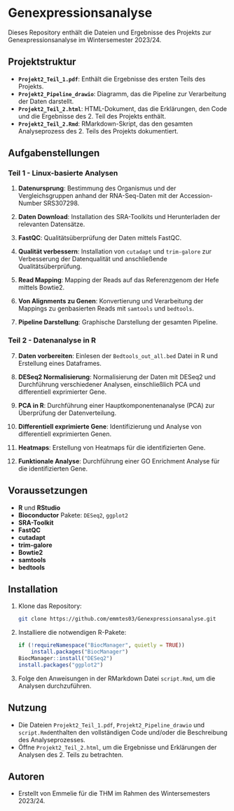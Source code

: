 # Genexpressionsanalyse 

Dieses Repository enthält die Dateien und Ergebnisse des Projekts zur Genexpressionsanalyse im Wintersemester 2023/24.

## Projektstruktur

- **`Projekt2_Teil_1.pdf`**: Enthält die Ergebnisse des ersten Teils des Projekts.
- **`Projekt2_Pipeline_drawio`**: Diagramm, das die Pipeline zur Verarbeitung der Daten darstellt.
- **`Projekt2_Teil_2.html`**: HTML-Dokument, das die Erklärungen, den Code und die Ergebnisse des 2. Teil des Projekts enthält.
- **`Projekt2_Teil_2.Rmd`**: RMarkdown-Skript, das den gesamten Analyseprozess des 2. Teils des Projekts dokumentiert.

## Aufgabenstellungen

### Teil 1 - Linux-basierte Analysen

1. **Datenursprung**: Bestimmung des Organismus und der Vergleichsgruppen anhand der RNA-Seq-Daten mit der Accession-Number SRS307298.

2. **Daten Download**: Installation des SRA-Toolkits und Herunterladen der relevanten Datensätze.

3. **FastQC**: Qualitätsüberprüfung der Daten mittels FastQC.

4. **Qualität verbessern**: Installation von `cutadapt` und `trim-galore` zur Verbesserung der Datenqualität und anschließende Qualitätsüberprüfung.

5. **Read Mapping**: Mapping der Reads auf das Referenzgenom der Hefe mittels Bowtie2.

6. **Von Alignments zu Genen**: Konvertierung und Verarbeitung der Mappings zu genbasierten Reads mit `samtools` und `bedtools`.

7. **Pipeline Darstellung**: Graphische Darstellung der gesamten Pipeline.

### Teil 2 - Datenanalyse in R

7. **Daten vorbereiten**: Einlesen der `Bedtools_out_all.bed` Datei in R und Erstellung eines Dataframes.

8. **DESeq2 Normalisierung**: Normalisierung der Daten mit DESeq2 und Durchführung verschiedener Analysen, einschließlich PCA und differentiell exprimierter Gene.

9. **PCA in R**: Durchführung einer Hauptkomponentenanalyse (PCA) zur Überprüfung der Datenverteilung.

10. **Differentiell exprimierte Gene**: Identifizierung und Analyse von differentiell exprimierten Genen.

11. **Heatmaps**: Erstellung von Heatmaps für die identifizierten Gene.

12. **Funktionale Analyse**: Durchführung einer GO Enrichment Analyse für die identifizierten Gene.

## Voraussetzungen

- **R** und **RStudio**
- **Bioconductor** Pakete: `DESeq2`, `ggplot2`
- **SRA-Toolkit**
- **FastQC**
- **cutadapt**
- **trim-galore**
- **Bowtie2**
- **samtools**
- **bedtools**

## Installation

1. Klone das Repository:
    ```bash
    git clone https://github.com/emmtes03/Genexpressionsanalyse.git
    ```

2. Installiere die notwendigen R-Pakete:
    ```r
    if (!requireNamespace("BiocManager", quietly = TRUE))
        install.packages("BiocManager")
    BiocManager::install("DESeq2")
    install.packages("ggplot2")
    ```

3. Folge den Anweisungen in der RMarkdown Datei `script.Rmd`, um die Analysen durchzuführen.

## Nutzung

- Die Dateien `Projekt2_Teil_1.pdf`, `Projekt2_Pipeline_drawio` und `script.Rmd`enthalten den vollständigen Code und/oder die Beschreibung des Analyseprozesses.
- Öffne `Projekt2_Teil_2.html`, um die Ergebnisse und Erklärungen der Analysen des 2. Teils zu betrachten.

## Autoren

- Erstellt von Emmelie für die THM im Rahmen des Wintersemesters 2023/24.

